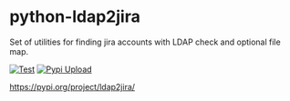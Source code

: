 # python-ldap2jira

Set of utilities for finding jira accounts with LDAP check and optional file map.

[![Test](https://github.com/RedHat-Eng-PGM/python-ldap2jira/actions/workflows/test.yml/badge.svg)](https://github.com/RedHat-Eng-PGM/python-ldap2jira/actions/workflows/test.yml)
[![Pypi Upload](https://github.com/RedHat-Eng-PGM/python-ldap2jira/actions/workflows/pypi-upload.yml/badge.svg)](https://github.com/RedHat-Eng-PGM/python-ldap2jira/actions/workflows/pypi-upload.yml)


https://pypi.org/project/ldap2jira/
